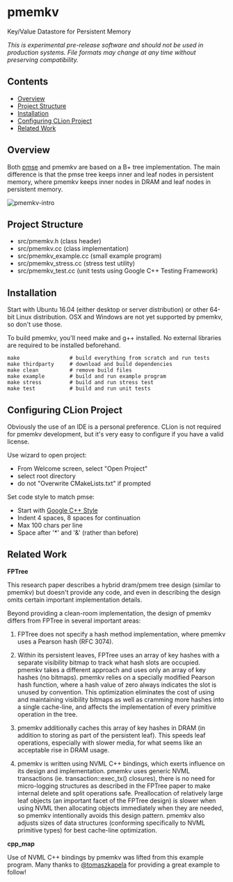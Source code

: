 # pmemkv
Key/Value Datastore for Persistent Memory

*This is experimental pre-release software and should not be used in
production systems. File formats may change at any time without
preserving compatibility.*

Contents
--------

<ul>
<li><a href="#overview">Overview</a></li>
<li><a href="#project_structure">Project Structure</a></li>
<li><a href="#installation">Installation</a></li>
<li><a href="#configuring_clion_project">Configuring CLion Project</a></li>
<li><a href="#related_work">Related Work</a></li>
</ul>

<a name="overview"/>

Overview
--------

Both [pmse](https://github.com/pmem/pmse) and pmemkv are based on
a B+ tree implementation. The main difference is that the pmse
tree keeps inner and leaf nodes in persistent memory,
where pmemkv keeps inner nodes in DRAM and leaf nodes in
persistent memory.

![pmemkv-intro](https://cloud.githubusercontent.com/assets/913363/22454311/21f15aa8-e742-11e6-9821-e3af513e279b.png)

<a name="project_structure"/>

Project Structure
-----------------

-	src/pmemkv.h (class header)
-	src/pmemkv.cc (class implementation)
-	src/pmemkv_example.cc (small example program)
-	src/pmemkv_stress.cc (stress test utility)
-	src/pmemkv_test.cc (unit tests using Google C++ Testing Framework)

<a name="installation"/>

Installation
------------

Start with Ubuntu 16.04 (either desktop or server distribution) or other
64-bit Linux distribution. OSX and Windows are not yet supported by pmemkv,
so don't use those.

To build pmemkv, you'll need make and g++ installed. No external libraries
are required to be installed beforehand.

```
make                # build everything from scratch and run tests
make thirdparty     # download and build dependencies
make clean          # remove build files
make example        # build and run example program
make stress         # build and run stress test
make test           # build and run unit tests
```

<a name="configuring_clion_project"/>

Configuring CLion Project
-------------------------

Obviously the use of an IDE is a personal preference. CLion is not
required for pmemkv development, but it's very easy to configure if
you have a valid license.

Use wizard to open project:

-	From Welcome screen, select "Open Project"
-	select root directory
-	do not "Overwrite CMakeLists.txt" if prompted

Set code style to match pmse:
* Start with [Google C++ Style](https://google.github.io/styleguide/cppguide.html)
* Indent 4 spaces, 8 spaces for continuation
* Max 100 chars per line
* Space after '*' and '&' (rather than before)

<a name="related_work"/>

Related Work
------------

**FPTree**

This research paper describes a hybrid dram/pmem tree design (similar
to pmemkv) but doesn't provide any code, and even in describing the
design omits certain important implementation details.

Beyond providing a clean-room implementation, the design of pmemkv differs
from FPTree in several important areas:

1. FPTree does not specify a hash method implementation, where pmemkv
uses a Pearson hash (RFC 3074).

2. Within its persistent leaves, FPTree uses an array of key hashes with
a separate visibility bitmap to track what hash slots are occupied.
pmemkv takes a different approach and uses only an array of key hashes
(no bitmaps). pmemkv relies on a specially modified Pearson hash function,
where a hash value of zero always indicates the slot is unused by
convention. This optimization eliminates the cost of using and maintaining
visibility bitmaps as well as cramming more hashes into a single
cache-line, and affects the implementation of every primitive operation
in the tree.

3. pmemkv additionally caches this array of key hashes in DRAM (in addition
to storing as part of the persistent leaf). This speeds leaf operations,
especially with slower media, for what seems like an acceptable rise in
DRAM usage.

4. pmemkv is written using NVML C++ bindings, which exerts influence on
its design and implementation. pmemkv uses generic NVML transactions
(ie. transaction::exec_tx() closures), there is no need for micro-logging
structures as described in the FPTree paper to make internal delete and
split operations safe. Preallocation of relatively large leaf objects
(an important facet of the FPTree design) is slower when using NVML then
allocating objects immediately when they are needed, so pmemkv
intentionally avoids this design pattern. pmemkv also adjusts sizes of
data structures (conforming specifically to NVML primitive types) for
best cache-line optimization.

**cpp_map**

Use of NVML C++ bindings by pmemkv was lifted from this example program.
Many thanks to [@tomaszkapela](https://github.com/tomaszkapela)
for providing a great example to follow!
